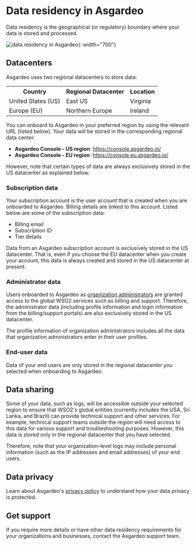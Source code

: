 # Data residency in Asgardeo

Data residency is the geographical (or regulatory) boundary where your data is stored and processed.

![data residency in Asgardeo]({{base_path}}/assets/img/references/asgardeo-data-residency.png){: width="700"}

## Datacenters

Asgardeo uses two regional datacenters to store data:

<table>
    <tr>
        <th>
            Country
        </th>
        <th>
            Regional Datacenter
        </th>
        <th>
            Location
        </th>
    </tr>
    <tr>
        <td>
            United States (US)
        </td>
        <td>
            East US
        </td>
        <td>
            Virginia
        </td>
    </tr>
    <tr>
        <td>
            Europe (EU)
        </td>
        <td>
            Northern Europe
        </td>
        <td>
            Ireland
        </td>
    </tr>
</table>

You can onboard to Asgardeo in your preferred region by using the relevant URL (listed below). Your data will be stored in the corresponding regional data center.

- **Asgardeo Console - US region**: https://console.asgardeo.io/
- **Asgardeo Console - EU region**: https://console.eu.asgardeo.io/

However, note that certain types of data are always exclusively stored in the US datacenter as explained below.

### Subscription data

Your subscription account is the user account that is created when you are onboarded to Asgardeo. Billing details are linked to this account. Listed below are some of the subscription data:

- Billing email
- Subscription ID
- Tier details

Data from an Asgardeo subscription account is exclusively stored in the US datacenter. That is, even if you choose the EU datacenter when you create your account, this data is always created and stored in the US datacenter at present.

### Administrator data

Users onboarded to Asgardeo as [organization administrators]({{base_path}}/guides/users/manage-collaborators/) are granted access to the global WSO2 services such as billing and support. Therefore, the administrator data (including profile information and login information from the billing/support portals) are also exclusively stored in the US datacenter.

The profile information of organization administrators includes all the data that organization administrators enter in their user profiles.

### End-user data

Data of your end users are only stored in the regional datacenter you selected when onboarding to Asgardeo.

## Data sharing

Some of your data, such as logs, will be accessible outside your selected region to ensure that WSO2's global entities (currently includes the USA, Sri Lanka, and Brazil) can provide technical support and other services. For example, technical support teams outside the region will need access to this data for various support and troubleshooting purposes. However, this data is stored only in the regional
datacenter that you have selected.

Therefore, note that your organization–level logs may include personal information (such as the IP addresses and email addresses) of your end users.

## Data privacy

Learn about Asgardeo's [privacy policy]({{base_path}}https://wso2.com/asgardeo/privacy-policy/#:~:text=Asgardeo%20doesn%27t%20store%20any,API%20Services%20User%20Data%20Policy.) to understand how your data privacy is protected.

## Get support

If you require more details or have other data residency requirements for your organizations and businesses, contact the Asgardeo support team.
